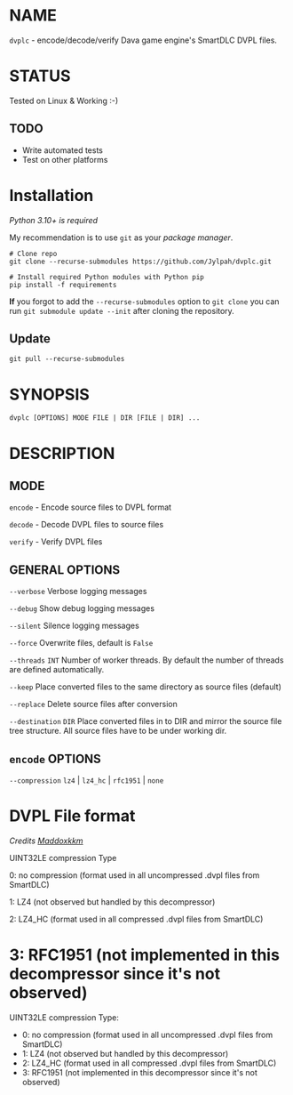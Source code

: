# NAME

`dvplc` - encode/decode/verify Dava game engine's SmartDLC DVPL files. 

# STATUS

Tested on Linux & Working :-) 

## TODO

* Write automated tests
* Test on other platforms 

# Installation 

*Python 3.10+ is required*

My recommendation is to use `git` as your *package manager*.
```
# Clone repo
git clone --recurse-submodules https://github.com/Jylpah/dvplc.git

# Install required Python modules with Python pip
pip install -f requirements
```

**If** you forgot to add the `--recurse-submodules` option to `git clone` you can run `git submodule update --init` after cloning the repository. 

## Update

```
git pull --recurse-submodules
```

# SYNOPSIS

`dvplc [OPTIONS] MODE FILE | DIR [FILE | DIR] ...`

# DESCRIPTION

## MODE

`encode` - Encode source files to DVPL format

`decode` - Decode DVPL files to source files

`verify` - Verify DVPL files

## GENERAL OPTIONS

`--verbose` Verbose logging messages

`--debug` Show debug logging messages 

`--silent` Silence logging messages

`--force` Overwrite files, default is `False`

`--threads` `INT` Number of worker threads. By default the number of threads are defined automatically. 

`--keep` Place converted files to the same directory as source files (default)

`--replace` Delete source files after conversion

`--destination` `DIR` Place converted files in to DIR and mirror the source file tree structure. All source files have to be under working dir. 

## `encode` OPTIONS

`--compression` `lz4` | `lz4_hc` | `rfc1951` | `none`

# DVPL File format

*Credits [Maddoxkkm](https://github.com/Maddoxkkm)*

UINT32LE compression Type

0: no compression (format used in all uncompressed .dvpl files from SmartDLC)

1: LZ4 (not observed but handled by this decompressor)

2: LZ4_HC (format used in all compressed .dvpl files from SmartDLC)

3: RFC1951 (not implemented in this decompressor since it's not observed)
=======
UINT32LE compression Type:
* 0: no compression (format used in all uncompressed .dvpl files from SmartDLC)
* 1: LZ4 (not observed but handled by this decompressor)
* 2: LZ4_HC (format used in all compressed .dvpl files from SmartDLC)
* 3: RFC1951 (not implemented in this decompressor since it's not observed)
